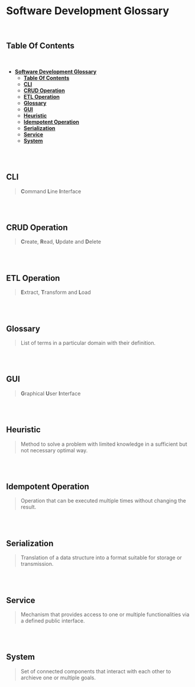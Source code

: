 # **Software Development Glossary**
<br>

## **Table Of Contents**
<br>

- [**Software Development Glossary**](#software-development-glossary)
  - [**Table Of Contents**](#table-of-contents)
  - [**CLI**](#cli)
  - [**CRUD Operation**](#crud-operation)
  - [**ETL Operation**](#etl-operation)
  - [**Glossary**](#glossary)
  - [**GUI**](#gui)
  - [**Heuristic**](#heuristic)
  - [**Idempotent Operation**](#idempotent-operation)
  - [**Serialization**](#serialization)
  - [**Service**](#service)
  - [**System**](#system)

<br>
<br>

## **CLI**
> **C**ommand **L**ine **I**nterface

<br>
<br>

## **CRUD Operation**
> **C**reate, **R**ead, **U**pdate and **D**elete

<br>
<br>

## **ETL Operation**
> **E**xtract, **T**ransform and **L**oad

<br>
<br>

## **Glossary**
> List of terms in a particular domain with their definition.

<br>
<br>

## **GUI**
> **G**raphical **U**ser **I**nterface

<br>
<br>

## **Heuristic**
> Method to solve a problem with limited knowledge in a sufficient but not necessary optimal way.

<br>
<br>

## **Idempotent Operation**
> Operation that can be executed multiple times without changing the result.

<br>
<br>

## **Serialization**
> Translation of a data structure into a format suitable for storage or transmission.

<br>
<br>

## **Service**
> Mechanism that provides access to one or multiple functionalities via a defined public interface.

<br>
<br>

## **System**
> Set of connected components that interact with each other to archieve one or multiple goals.
